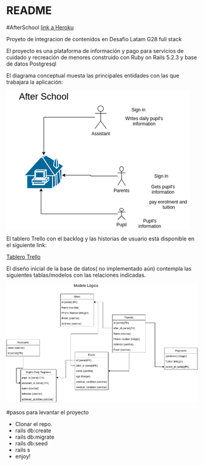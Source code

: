 # README

#AfterSchool
[link a Heroku](https://rocky-lowlands-30737.herokuapp.com/home/index)

Proyeto de integracion de contenidos en Desafio Latam G28 full stack

El proyecto es una plataforma de información y pago para servicios de cuidado y recreación de menores construido con Ruby on Rails 5.2.3 y base de datos Postgresql

El diagrama conceptual muesta las principales entidades con las que trabajara la aplicación:

![alt text][concept]

[concept]: /conceptual_diagram.png "Diagráma conceptual"

El tablero Trello con el backlog y las historias de usuario está disponible en el siguiente link:

[Tablero Trello](https://trello.com/b/ajjvDyCb/after-school)

El diseño inicial de la base de datos( no implementado aún) contempla las siguientes tablas/modelos con las relaciones indicadas.

![alt text][logic]

[logic]: /logic_diagram.png "Diagrama lógico"


#pasos para levantar el proyecto 

- Clonar el repo.
- rails db:create
- rails db:migrate
- rails db:seed
- rails s
- enjoy!


